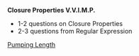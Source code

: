 **Closure Properties V.V.I.M.P.**
- 1-2 questions on Closure Properties
- 2-3 questions from Regular Expression

[Pumping Length](./FA%20and%20Regular%20Languages/Pumping%20Lemma/Length1.md)